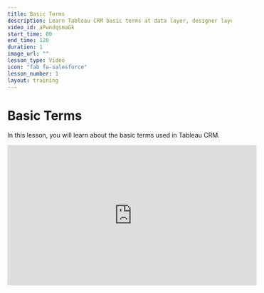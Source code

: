 ```yaml
---
title: Basic Terms
description: Learn Tableau CRM basic terms at data layer, designer layer and intelligence layer, and get to know what can drive your analytics adoption.
video_id: aPwndqsmaGk
start_time: 00
end_time: 120 
duration: 1 
image_url: "" 
lesson_type: Video
icon: "fab fa-salesforce"
lesson_number: 1
layout: training
---
```


# Basic Terms

In this lesson, you will learn about the basic terms used in Tableau CRM.
<iframe width="560" height="315" src="https://www.youtube.com/embed/{{ page.video_id }}?start={{ page.start_time }}&end={{ page.end_time }}" frameborder="0" allow="accelerometer; autoplay; encrypted-media; gyroscope; picture-in-picture" allowfullscreen></iframe>

<script type="application/ld+json">
{
  "@context": "https://schema.org",
  "@type": ["VideoObject", "LearningResource"],
  "name": "{{ page.title }}",
  "description": "{{ page.description }}",
  "educationalLevel": "Beginner",
  "educationalAlignment": {
    "@type": "AlignmentObject",
    "educationalFramework": "Salesforce",
    "targetName": "Basic Terms",
    "targetUrl": "https://www.salesforce.com/"
  },
  "contentUrl": "https://www.youtube.com/watch?v={{ page.video_id }}",
  "thumbnailUrl": [
    "{{ page.image_url }}"
  ],
  "hasPart": [{
    "@type": ["Clip", "LearningResource"],
    "learningResourceType": "Concept Overview",
    "name": "Understanding basic terms",
    "startOffset": {{ page.start_time }},
    "endOffset": {{ page.end_time }},
    "url": "https://www.youtube.com/watch?v={{ page.video_id }}?t={{ page.start_time }}"
  }],
  "uploadDate": "2024-03-31T08:00:00+08:00"
}
</script>
